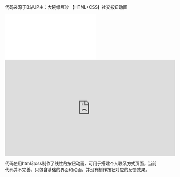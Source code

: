 代码来源于B站UP主：大碗绿豆沙
【HTML+CSS】社交按钮动画


<iframe
    src="//player.bilibili.com/player.html?isOutside=true&aid=114183114851418&bvid=BV1orXLYyEK7&cid=29261301777&p=1" scrolling="no" border="0" frameborder="no" framespacing="0" allowfullscreen="true">
</iframe>

<iframe width="560" height="315" src="https://www.youtube.com/embed/dQw4w9WgXcQ" frameborder="0" allowfullscreen></iframe>

代码使用html和css制作了线性的按钮动画，可用于搭建个人联系方式页面，当前代码并不完善，只包含基础的界面和动画，并没有制作按钮对应的反馈效果。

